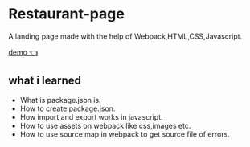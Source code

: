# Restaurant-page
A landing page made with the help of Webpack,HTML,CSS,Javascript.

[demo 👈](https://rajat4984.github.io/Moonlight-caffe/)

## what i learned 
* What is package.json is.
* How to create package.json.
* How import and export works in javascript.
* How to use assets on webpack like css,images etc.
* How to use source map in webpack to get source file of errors.
